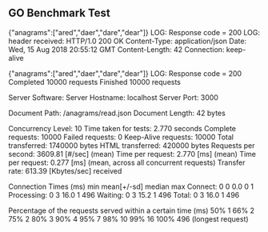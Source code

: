 ## GO Benchmark Test
{"anagrams":["ared","daer","dare","dear"]}
LOG: Response code = 200
LOG: header received:
HTTP/1.0 200 OK
Content-Type: application/json
Date: Wed, 15 Aug 2018 20:55:12 GMT
Content-Length: 42
Connection: keep-alive

{"anagrams":["ared","daer","dare","dear"]}
LOG: Response code = 200
Completed 10000 requests
Finished 10000 requests


Server Software:
Server Hostname:        localhost
Server Port:            3000

Document Path:          /anagrams/read.json
Document Length:        42 bytes

Concurrency Level:      10
Time taken for tests:   2.770 seconds
Complete requests:      10000
Failed requests:        0
Keep-Alive requests:    10000
Total transferred:      1740000 bytes
HTML transferred:       420000 bytes
Requests per second:    3609.81 [#/sec] (mean)
Time per request:       2.770 [ms] (mean)
Time per request:       0.277 [ms] (mean, across all concurrent requests)
Transfer rate:          613.39 [Kbytes/sec] received

Connection Times (ms)
              min  mean[+/-sd] median   max
Connect:        0    0   0.0      0       1
Processing:     0    3  16.0      1     496
Waiting:        0    3  15.2      1     496
Total:          0    3  16.0      1     496

Percentage of the requests served within a certain time (ms)
  50%      1
  66%      2
  75%      2
  80%      3
  90%      4
  95%      7
  98%     10
  99%     16
 100%    496 (longest request)
